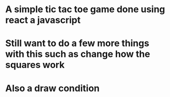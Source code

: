# A simple tic tac toe game done using react a javascript
# Still want to do a few more things with this such as change how the squares work
# Also a draw condition
